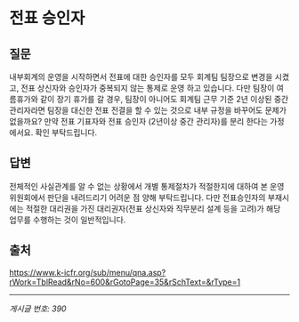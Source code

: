 # 전표 승인자

## 질문
내부회계의 운영을 시작하면서 전표에 대한 승인자를 모두 회계팀 팀장으로 변경을 시켰고,
전표 상신자와 승인자가 중복되지 않는 통제로 운영 하고 있습니다.
다만 팀장이 여름휴가와 같이 장기 휴가를 갈 경우, 팀장이 아니어도 회계팀 근무 기준 2년 이상된 중간
관리자라면 팀장을 대신한 전표 전결을 할 수 있는 것으로 내부 규정을 바꾸어도 문제가 없을까요?
만약 전표 기표자와 전표 승인자 (2년이상 중간 관리자)를 분리 한다는 가정에서요.
확인 부탁드립니다.

## 답변
전체적인 사실관계를 알 수 없는 상황에서 개별 통제절차가 적절한지에 대하여 본 운영위원회에서 판단을 내려드리기 어려운 점 양해 부탁드립니다.
다만 전표승인자의 부재시에는 적절한 대리권을 가진 대리권자(전표 상신자와 직무분리 설계 등을 고려)가 해당 업무를 수행하는 것이 일반적입니다.

## 출처
https://www.k-icfr.org/sub/menu/qna.asp?rWork=TblRead&rNo=600&rGotoPage=35&rSchText=&rType=1

---
*게시글 번호: 390*
